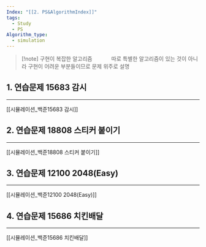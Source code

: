 ```yaml
---
Index: "[[2. PS&AlgorithmIndex]]"
tags:
  - Study
  - PS
Algorithm_type:
  - simulation
---
```


> [!note] 구현이 복잡한 알고리즘
   
따로 특별한 알고리즘이 있는 것이 아니라 구현이 어려운 부분들이므로 문제 위주로 설명
   
## 1. 연습문제 15683 감시
---
[[시뮬레이션_백준15683 감시]]
   
   
## 2. 연습문제 18808 스티커 붙이기
---
[[시뮬레이션_백준18808 스티커 붙이기]]
   
   
## 3. 연습문제 12100 2048(Easy)
---
[[시뮬레이션_백준12100 2048(Easy)]]
   
   
## 4. 연습문제 15686 치킨배달
---
[[시뮬레이션_백준15686 치킨배달]]
